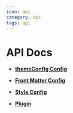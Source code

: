 ```yaml
---
icon: api
category: api
tags: api
---
```


# API Docs

- [**themeConfig Config**](themeConfig.md)

- [**Front Matter Config**](page.md)

- [**Style Config**](stylus.md)

- [**Plugin**](plugin/readme.md)
